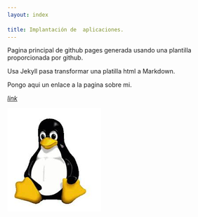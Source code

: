 ```yaml
---
layout: index

title: Implantación de  aplicaciones.
---
```

Pagina principal de github pages generada usando una plantilla proporcionada
por github.

Usa Jekyll pasa transformar una platilla html a Markdown.

Pongo aqui un enlace a la pagina sobre mi.

*[link](about)*

![](penguin.jpeg?raw=true)
